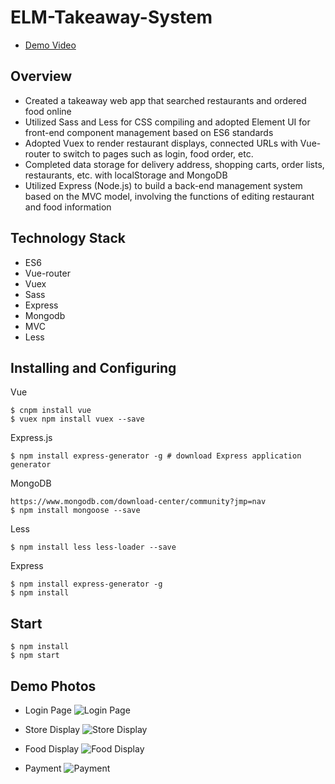 # ELM-Takeaway-System

* [Demo Video](https://drive.google.com/file/d/1CQziRtax4V6k48IRkY5OQe1uqhJn-kVo/view)

## Overview
*	Created a takeaway web app that searched restaurants and ordered food online
*	Utilized Sass and Less for CSS compiling and adopted Element UI for front-end component management based on ES6 standards
*	Adopted Vuex to render restaurant displays, connected URLs with Vue-router to switch to pages such as login, food order, etc. 
*	Completed data storage for delivery address, shopping carts, order lists, restaurants, etc. with localStorage and MongoDB
*	Utilized Express (Node.js) to build a back-end management system based on the MVC model, involving the functions of editing restaurant and food information

## Technology Stack
* ES6
* Vue-router
* Vuex
* Sass
* Express
* Mongodb 
* MVC
* Less 


## Installing and Configuring
Vue
```
$ cnpm install vue
$ vuex npm install vuex --save
```

Express.js 
```
$ npm install express-generator -g # download Express application generator
```
MongoDB  
```
https://www.mongodb.com/download-center/community?jmp=nav
$ npm install mongoose --save
```
Less
```
$ npm install less less-loader --save
```
Express
```
$ npm install express-generator -g
$ npm install
```

## Start
```
$ npm install 
$ npm start 
```

## Demo Photos
* Login Page
![Login Page](https://github.com/DAL185/ELM-Takeaway-System/blob/master/ELM%20photos/%E5%B1%8F%E5%B9%95%E5%BF%AB%E7%85%A7%202019-09-27%20%E4%B8%8A%E5%8D%8810.17.34.png)

* Store Display
![Store Display](https://github.com/DAL185/ELM-Takeaway-System/blob/master/ELM%20photos/%E5%B1%8F%E5%B9%95%E5%BF%AB%E7%85%A7%202019-09-27%20%E4%B8%8A%E5%8D%8810.18.05.png)

* Food Display
![Food Display](https://github.com/DAL185/ELM-Takeaway-System/blob/master/ELM%20photos/%E5%B1%8F%E5%B9%95%E5%BF%AB%E7%85%A7%202019-09-27%20%E4%B8%8A%E5%8D%8810.18.16.png)

* Payment
![Payment](https://github.com/DAL185/ELM-Takeaway-System/blob/master/ELM%20photos/%E5%B1%8F%E5%B9%95%E5%BF%AB%E7%85%A7%202019-09-27%20%E4%B8%8A%E5%8D%8810.18.29.png)

